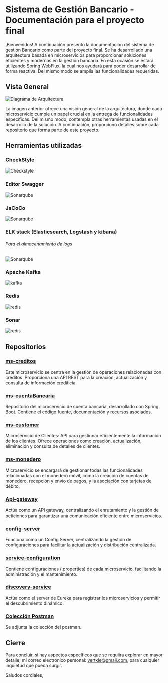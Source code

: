 # Sistema de Gestión Bancario - Documentación para el proyecto final

¡Bienvenidos!
A continuación presento la documentación del sistema de gestión Bancario como parte del proyecto final. Se ha desarrollado una arquitectura basada en microservicios para proporcionar soluciones eficientes y modernas en la gestión bancaria. En esta ocasión se estará utilizando Spring WebFlux, la cual nos ayudará para poder desarrollar de forma reactiva.
Del mismo modo se amplía las funcionalidades requeridas.

## Vista General

![Diagrama de Arquitectura](https://raw.githubusercontent.com/ProyectoFinal-BC49/.github/main/res/diagramfinal.png)

La imagen anterior ofrece una visión general de la arquitectura, donde cada microservicio cumple un papel crucial en la entrega de funcionalidades específicas. Del mismo modo, contempla otras herramientas usadas en el desarrollo de la solución. A continuación, proporciono detalles sobre cada repositorio que forma parte de este proyecto.

## Herramientas utilizadas

### CheckStyle
![Checkstyle](https://raw.githubusercontent.com/ProyectoFinal-BC49/.github/main/res/checkstyle.PNG)

### Editor Swagger
![Sonarqube](https://raw.githubusercontent.com/ProyectoFinal-BC49/.github/main/res/swagger.PNG)

### JaCoCo
![Sonarqube](https://raw.githubusercontent.com/ProyectoFinal-BC49/.github/main/res/jacoco.PNG)

### ELK stack (Elasticsearch, Logstash y kibana)
###### Para el almacenamiento de logs
![Sonarqube](https://raw.githubusercontent.com/ProyectoFinal-BC49/.github/main/res/logstash.jpeg)

### Apache Kafka
![kafka](https://raw.githubusercontent.com/ProyectoFinal-BC49/.github/main/res/kafka_2.PNG)

### Redis
![redis](https://raw.githubusercontent.com/ProyectoFinal-BC49/.github/main/res/redis.jpeg)

### Sonar
![redis](https://raw.githubusercontent.com/ProyectoFinal-BC49/.github/main/res/sonar.PNG)

## Repositorios

### [ms-creditos](https://github.com/ProyectoFinal-BC49/ms-creditos)
Este microservicio se centra en la gestión de operaciones relacionadas con créditos. Proporciona una API REST para la creación, actualización y consulta de información crediticia.

### [ms-cuentaBancaria](https://github.com/ProyectoFinal-BC49/ms-cuentaBancaria)
Repositorio del microservicio de cuenta bancaria, desarrollado con Spring Boot. Contiene el código fuente, documentación y recursos asociados.

### [ms-customer](https://github.com/ProyectoFinal-BC49/ms-customer)
Microservicio de Clientes: API para gestionar eficientemente la información de los clientes. Ofrece operaciones como creación, actualización, eliminación y consulta de detalles de clientes.

### [ms-monedero](https://github.com/ProyectoFinal-BC49/ms-monedero)
Microservicio se encargará de gestionar todas las funcionalidades relacionadas con el monedero móvil, como la creación de cuentas de monedero, recepción y envío de pagos, y la asociación con tarjetas de débito.

### [Api-gateway](https://github.com/ProyectoFinal-BC49/Api-Gateway)
Actúa como un API gateway, centralizando el enrutamiento y la gestión de peticiones para garantizar una comunicación eficiente entre microservicios.

### [config-server](https://github.com/ProyectoFinal-BC49/config-server)
Funciona como un Config Server, centralizando la gestión de configuraciones para facilitar la actualización y distribución centralizada.

### [service-configuration](https://github.com/ProyectoFinal-BC49/service-configuration)
Contiene configuraciones (.properties) de cada microservicio, facilitando la administración y el mantenimiento.

### [discovery-service](https://github.com/ProyectoFinal-BC49/discovery-service)
Actúa como el server de Eureka para registrar los microservicios y permitir el descubrimiento dinámico.

### [Colección Postman](https://github.com/ProyectoFinal-BC49/.github/blob/main/res/PROYECTO4-BC49.postman_collection.json)
Se adjunta la colección del postman.

## Cierre
Para concluir, si hay aspectos específicos que se requiira explorar en mayor detalle, mi correo electrónico personal: vertkle@gmail.com, para cualquier inquietud que pueda surgir.

Saludos cordiales,